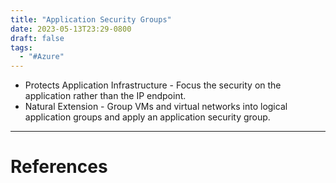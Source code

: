 ```yaml
---
title: "Application Security Groups"
date: 2023-05-13T23:29-0800
draft: false
tags: 
  - "#Azure"
---
```


- Protects Application Infrastructure - Focus the security on the application rather than the IP endpoint.
- Natural Extension - Group VMs and virtual networks into logical application groups and apply an application security group.


---
# References
